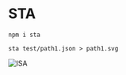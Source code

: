 # STA

```
npm i sta

sta test/path1.json > path1.svg
```

![ISA](https://rawgit.com/drom/sta/master/path1.svg)
